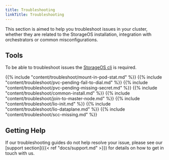 ```yaml
---
title: Troubleshooting
linkTitle: Troubleshooting
---
```


This section is aimed to help you troubleshoot issues in your cluster, whether
they are related to the StorageOS installation, integration with
orchestrators or common misconfigurations.

## Tools

To be able to troubleshoot issues the [StorageOS
cli](https://github.com/storageos/go-cli) is required.

{{% include "content/troubleshoot/mount-in-pod-stat.md" %}}
{{% include "content/troubleshoot/pvc-pending-fail-to-dial.md" %}}
{{% include "content/troubleshoot/pvc-pending-missing-secret.md" %}}
{{% include "content/troubleshoot/common-install.md" %}}
{{% include "content/troubleshoot/join-to-master-node.md" %}}
{{% include "content/troubleshoot/lio-init.md" %}}
{{% include "content/troubleshoot/lio-dataplane.md" %}}
{{% include "content/troubleshoot/scc-missing.md" %}}

## Getting Help

If our troubleshooting guides do not help resolve your issue, please see our
[support section]({{< ref "docs/support.md" >}}) for details on how
to get in touch with us.
